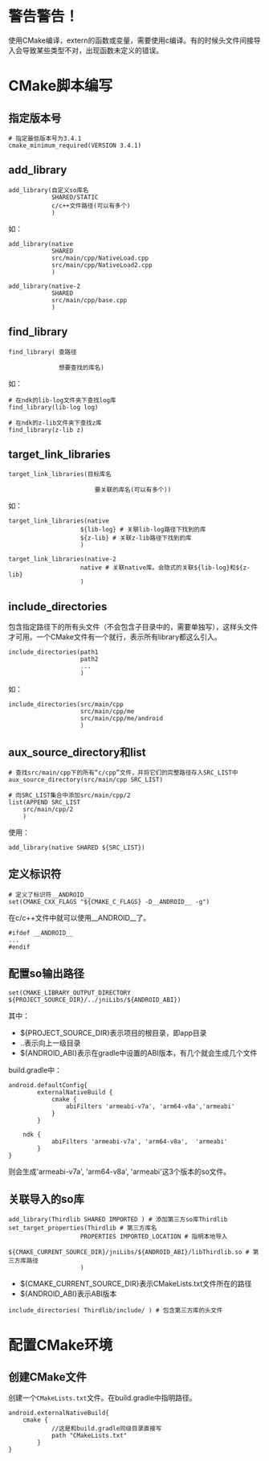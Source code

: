 # 警告警告！
使用CMake编译，extern的函数或变量，需要使用c编译。有的时候头文件间接导入会导致某些类型不对，出现函数未定义的错误。

# CMake脚本编写

## 指定版本号

```
# 指定最低版本号为3.4.1
cmake_minimum_required(VERSION 3.4.1)
```


## add_library

```
add_library(自定义so库名 
            SHARED/STATIC
            c/c++文件路径(可以有多个)
            )
```
如：

```
add_library(native 
            SHARED
            src/main/cpp/NativeLoad.cpp
            src/main/cpp/NativeLoad2.cpp
            )
            
add_library(native-2
            SHARED
            src/main/cpp/base.cpp
            )
```

## find_library

```
find_library( 查路径

              想要查找的库名)
```
如：

```
# 在ndk的lib-log文件夹下查找log库
find_library(lib-log log)

# 在ndk的z-lib文件夹下查找z库
find_library(z-lib z)
```

## target_link_libraries

```
target_link_libraries(目标库名
                        
                        要关联的库名(可以有多个))
```
如：

```
target_link_libraries(native
                    ${lib-log} # 关联lib-log路径下找到的库
                    ${z-lib} # 关联z-lib路径下找到的库
                    )
                    
target_link_libraries(native-2
                    native # 关联native库。会隐式的关联${lib-log}和${z-lib}
                    )
```

## include_directories
包含指定路径下的所有头文件（不会包含子目录中的，需要单独写），这样头文件才可用。一个CMake文件有一个就行，表示所有library都这么引入。
```
include_directories(path1
                    path2
                    ...
                    )
```
如：

```
include_directories(src/main/cpp
                    src/main/cpp/me
                    src/main/cpp/me/android
                    )
```


## aux_source_directory和list

```
# 查找src/main/cpp下的所有“c/cpp”文件，并将它们的完整路径存入SRC_LIST中
aux_source_directory(src/main/cpp SRC_LIST)
```

```
# 向SRC_LIST集合中添加src/main/cpp/2
list(APPEND SRC_LIST
    src/main/cpp/2
    )
```
使用：

```
add_library(native SHARED ${SRC_LIST})
```

## 定义标识符

```
# 定义了标识符__ANDROID__
set(CMAKE_CXX_FLAGS "${CMAKE_C_FLAGS} -D__ANDROID__ -g")
```
在c/c++文件中就可以使用__ANDROID__了。

```
#ifdef __ANDROID__
...
#endif
```

## 配置so输出路径

```
set(CMAKE_LIBRARY_OUTPUT_DIRECTORY ${PROJECT_SOURCE_DIR}/../jniLibs/${ANDROID_ABI})
```
其中：
- ${PROJECT_SOURCE_DIR}表示项目的根目录，即app目录
- ..表示向上一级目录
- ${ANDROID_ABI}表示在gradle中设置的ABI版本，有几个就会生成几个文件  

build.gradle中：

```
android.defaultConfig{
        externalNativeBuild {
            cmake {
                abiFilters 'armeabi-v7a', 'arm64-v8a','armeabi'
            }
        }

    ndk {
            abiFilters 'armeabi-v7a', 'arm64-v8a',  'armeabi'
        }
}
```
则会生成'armeabi-v7a', 'arm64-v8a',  'armeabi'这3个版本的so文件。

## 关联导入的so库

```
add_library(Thirdlib SHARED IMPORTED ) # 添加第三方so库Thirdlib
set_target_properties(Thirdlib # 第三方库名
                    PROPERTIES IMPORTED_LOCATION # 指明本地导入
                    ${CMAKE_CURRENT_SOURCE_DIR}/jniLibs/${ANDROID_ABI}/libThirdlib.so # 第三方库路径
                    )
```
- ${CMAKE_CURRENT_SOURCE_DIR}表示CMakeLists.txt文件所在的路径
- ${ANDROID_ABI}表示ABI版本


```
include_directories( Thirdlib/include/ ) # 包含第三方库的头文件
```


# 配置CMake环境
## 创建CMake文件
创建一个`CMakeLists.txt`文件。在build.gradle中指明路径。

```
android.externalNativeBuild{
    cmake {
            //这是和build.gradle同级目录直接写
            path "CMakeLists.txt"
        }
}
```


